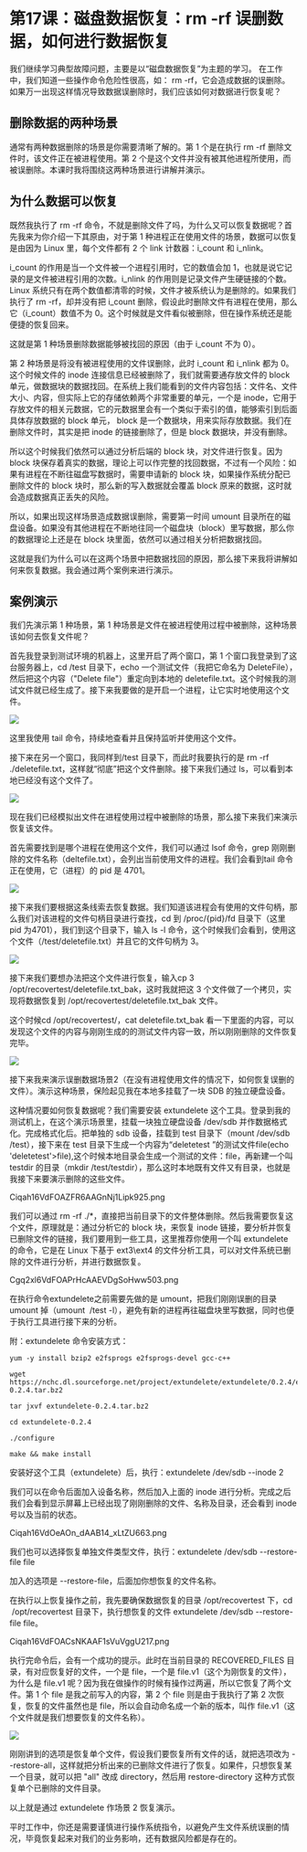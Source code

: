 # 第17课：磁盘数据恢复：rm -rf 误删数据，如何进行数据恢复

我们继续学习典型故障问题，主要是以“磁盘数据恢复”为主题的学习。 在工作中，我们知道一些操作命令危险性很高，如： rm -rf，它会造成数据的误删除。如果万一出现这样情况导致数据误删除时，我们应该如何对数据进行恢复呢？

## 删除数据的两种场景

通常有两种数据删除的场景是你需要清晰了解的。第 1 个是在执行 rm -rf 删除文件时，该文件正在被进程使用。第 2 个是这个文件并没有被其他进程所使用，而被误删除。本课时我将围绕这两种场景进行讲解并演示。

## 为什么数据可以恢复
既然我执行了 rm -rf 命令，不就是删除文件了吗，为什么又可以恢复数据呢？首先我来为你介绍一下其原由，对于第 1 种进程正在使用文件的场景，数据可以恢复是由因为 Linux 里，每个文件都有 2 个 link 计数器：i_count 和 i_nlink。

i_count 的作用是当一个文件被一个进程引用时，它的数值会加 1，也就是说它记录的是文件被进程引用的次数。i_nlink 的作用则是记录文件产生硬链接的个数。Linux 系统只有在两个数值都清零的时候，文件才被系统认为是删除的。如果我们执行了 rm -rf，却并没有把 i_count 删除，假设此时删除文件有进程在使用，那么它（i_count）数值不为 0。这个时候就是文件看似被删除，但在操作系统还是能便捷的恢复回来。

这就是第 1 种场景删除数据能够被找回的原因（由于 i_count 不为 0）。

第 2 种场景是将没有被进程使用的文件误删除，此时 i_count 和 i_nlink 都为 0。这个时候文件的 inode 连接信息已经被删除了，我们就需要通存放文件的 block 单元，做数据块的数据找回。在系统上我们能看到的文件内容包括：文件名、文件大小、内容，但实际上它的存储依赖两个非常重要的单元，一个是 inode，它用于存放文件的相关元数据，它的元数据里会有一个类似于索引的值，能够索引到后面具体存放数据的 block 单元， block 是一个数据块，用来实际存放数据。我们在删除文件时，其实是把 inode 的链接删除了，但是 block 数据块，并没有删除。

所以这个时候我们依然可以通过分析后端的 block 块，对文件进行恢复。因为 block 块保存着真实的数据，理论上可以作完整的找回数据，不过有一个风险：如果有进程在不断往磁盘写数据时，需要申请新的 block 块，如果操作系统分配已删除文件的 block 块时，那么新的写入数据就会覆盖 block 原来的数据，这时就会造成数据真正丢失的风险。


所以，如果出现这样场景造成数据误删除，需要第一时间 umount 目录所在的磁盘设备。如果没有其他进程在不断地往同一个磁盘块（block）里写数据，那么你的数据理论上还是在 block 块里面，依然可以通过相关分析把数据找回。


这就是我们为什么可以在这两个场景中把数据找回的原因，那么接下来我将讲解如何来恢复数据。我会通过两个案例来进行演示。

## 案例演示

我们先演示第 1 种场景，第 1 种场景是文件在被进程使用过程中被删除，这种场景该如何去恢复文件呢？

首先我登录到测试环境的机器上，这里开启了两个窗口，第 1 个窗口我登录到了这台服务器上，cd /test 目录下，echo 一个测试文件（我把它命名为 DeleteFile），然后把这个内容（"Delete file"）重定向到本地的 deletefile.txt。这个时候我的测试文件就已经生成了。接下来我要做的是开启一个进程，让它实时地使用这个文件。

![](/static/image/Cgq2xl6VdFKAISawAAFE37oeL_w498.png)


这里我使用 tail 命令，持续地查看并且保持监听并使用这个文件。


接下来在另一个窗口，我同样到/test 目录下，而此时我要执行的是 rm -rf ./deletefile.txt，这样就“彻底”把这个文件删除。接下来我们通过 ls，可以看到本地已经没有这个文件了。

![](/static/image/Cgq2xl6VdIqAWXFLAADmb9zygRM543.png)

现在我们已经模拟出文件在进程使用过程中被删除的场景，那么接下来我们来演示恢复该文件。

首先需要找到是哪个进程在使用这个文件，我们可以通过 lsof 命令，grep 刚刚删除的文件名称（deltefile.txt），会列出当前使用文件的进程。我们会看到tail 命令正在使用，它（进程）的 pid 是 4701。

![](/static/image/Ciqah16VdFKAC0qqAADFpBm8jCA754.png)

接下来我们要根据这条线索去恢复数据。我们知道该进程会有使用的文件句柄，那么我们对该进程的文件句柄目录进行查找，cd 到 /proc/{pid}/fd 目录下（这里 pid 为4701），我们到这个目录下，输入 ls -l 命令，这个时候我们会看到，使用这个文件（/test/deletefile.txt）并且它的文件句柄为 3。

![](/static/image/Cgq2xl6VdFKAHdwFAAEiLPkGCz8212.png)

接下来我们要想办法把这个文件进行恢复，输入cp 3 /opt/recovertest/deletefile.txt_bak，这时我就把这 3 个文件做了一个拷贝，实现将数据恢复到 /opt/recovertest/deletefile.txt_bak 文件。



这个时候cd /opt/recovertest/，cat deletefile.txt_bak 看一下里面的内容，可以发现这个文件的内容与刚刚生成的的测试文件内容一致，所以刚刚删除的文件恢复完毕。

![](/static/image/Ciqah16VdL6ATGvHAAEkok5hmU0511.png)

接下来我来演示误删数据场景2（在没有进程使用文件的情况下，如何恢复误删的文件）。演示这种场景，保险起见我在本地多挂载了一块 SDB 的独立硬盘设备。

这种情况要如何恢复数据呢？我们需要安装 extundelete 这个工具。登录到我的测试机上，在这个演示场景里，挂载一块独立硬盘设备 /dev/sdb 并作数据格式化。完成格式化后。把单独的 sdb 设备，挂载到 test 目录下（mount /dev/sdb /test），接下来在 test 目录下生成一个内容为“deletetest ”的测试文件file(echo 'deletetest'>file),这个时候本地目录会生成一个测试的文件：file，再新建一个叫 testdir 的目录（mkdir /test/testdir），那么这时本地既有文件又有目录，也就是我接下来要演示删除的这些文件。

Ciqah16VdFOAZFR6AAGnNj1Lipk925.png

我们可以通过 rm -rf ./*，直接把当前目录下的文件整体删除。然后我需要恢复这个文件，原理就是：通过分析它的 block 块，来恢复 inode 链接，要分析并恢复已删除文件的链接，我们要用到一些工具，这里推荐你使用一个叫 extundelete 的命令，它是在 Linux 下基于 ext3\ext4 的文件分析工具，可以对文件系统已删除的文件进行分析，并进行数据恢复。

Cgq2xl6VdFOAPrHcAAEVDgSoHww503.png

在执行命令extundelete之前需要先做的是 umount，把我们刚刚误删的目录 umount 掉（umount  /test -l），避免有新的进程再往磁盘块里写数据，同时也便于执行工具进行接下来的分析。

附：extundelete 命令安装方式：



```
yum -y install bzip2 e2fsprogs e2fsprogs-devel gcc-c++

wget https://nchc.dl.sourceforge.net/project/extundelete/extundelete/0.2.4/extundelete-0.2.4.tar.bz2

tar jxvf extundelete-0.2.4.tar.bz2 

cd extundelete-0.2.4

./configure 

make && make install
```

安装好这个工具（extundelete）后，执行：extundelete /dev/sdb --inode 2

我们可以在命令后面加入设备名称，然后加入上面的 inode 进行分析。完成之后我们会看到显示屏幕上已经出现了刚刚删除的文件、名称及目录，还会看到 inode 号以及当前的状态。

Ciqah16VdOeAOn_dAAB14_xLtZU663.png

我们也可以选择恢复单独文件类型文件，执行：extundelete /dev/sdb --restore-file file

加入的选项是 --restore-file，后面加你想恢复的文件名称。

在执行以上恢复操作之前，我先要确保数据恢复的目录 /opt/recovertest 下，cd  /opt/recovertest 目录下，执行想恢复的文件 extundelete /dev/sdb --restore-file file。

Ciqah16VdFOACsNKAAF1sVuVggU217.png


执行完命令后，会有一个成功的提示。此时在当前目录的 RECOVERED_FILES 目录，有对应恢复好的文件，一个是 file，一个是 file.v1（这个为刚恢复的文件），为什么是 file.v1 呢？因为我在做操作的时候有操作过两遍，所以它恢复了两个文件。第 1 个 file 是我之前写入的内容，第 2 个 file 则是由于我执行了第 2 次恢复，恢复的文件虽然也是 file，所以会自动命名成一个新的版本，叫作 file.v1（这个文件就是我们想要恢复的文件名称）。

![](/static/image/Cgq2xl6VdFOASIv2AAEQM7CcbS4528.png)

刚刚讲到的选项是恢复单个文件，假设我们要恢复所有文件的话，就把选项改为 --restore-all，这样就把分析出来的已删除文件进行了恢复。如果件，只想恢复某一个目录，就可以把 "all" 改成 directory，然后用 restore-directory 这种方式恢复单个已删除的文件目录。



以上就是通过 extundelete 作场景 2 恢复演示。



平时工作中，你还是需要谨慎进行操作系统指令，以避免产生文件系统误删的情况，毕竟恢复起来对我们的业务影响，还有数据风险都是存在的。

